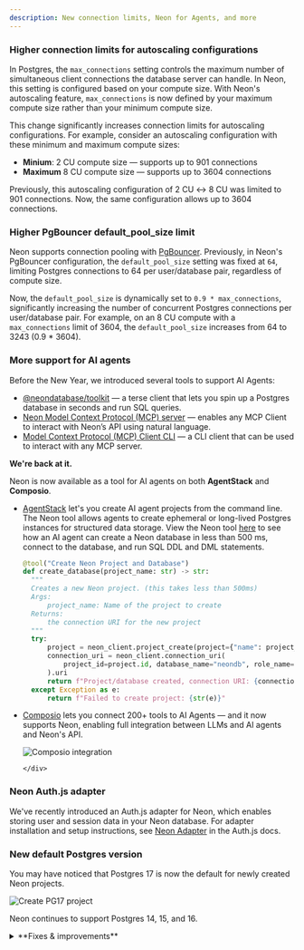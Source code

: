 ```yaml
---
description: New connection limits, Neon for Agents, and more
---
```


### Higher connection limits for autoscaling configurations

In Postgres, the `max_connections` setting controls the maximum number of simultaneous client connections the database server can handle. In Neon, this setting is configured based on your compute size. With Neon's autoscaling feature, `max_connections` is now defined by your maximum compute size rather than your minimum compute size.

This change significantly increases connection limits for autoscaling configurations. For example, consider an autoscaling configuration with these minimum and maximum compute sizes:

- **Minium**: 2 CU compute size — supports up to 901 connections
- **Maximum** 8 CU compute size — supports up to 3604 connections

Previously, this autoscaling configuration of 2 CU ↔ 8 CU was limited to 901 connections. Now, the same configuration allows up to 3604 connections.

### Higher PgBouncer default_pool_size limit

Neon supports connection pooling with [PgBouncer](https://www.pgbouncer.org/). Previously, in Neon's PgBouncer configuration, the `default_pool_size` setting was fixed at `64`, limiting Postgres connections to 64 per user/database pair, regardless of compute size.

Now, the `default_pool_size` is dynamically set to `0.9 * max_connections`, significantly increasing the number of concurrent Postgres connections per user/database pair. For example, on an 8 CU compute with a `max_connections` limit of 3604, the `default_pool_size` increases from 64 to 3243 (0.9 \* 3604).

### More support for AI agents

Before the New Year, we introduced several tools to support AI Agents:

- [@neondatabase/toolkit](https://github.com/neondatabase/toolkit) — a terse client that lets you spin up a Postgres database in seconds and run SQL queries.
- [Neon Model Context Protocol (MCP) server](https://github.com/neondatabase/mcp-server-neon) — enables any MCP Client to interact with Neon’s API using natural language.
- [Model Context Protocol (MCP) Client CLI](https://github.com/neondatabase/mcp-server-neon/tree/main/mcp-client) — a CLI client that can be used to interact with any MCP server.

**We're back at it.**

Neon is now available as a tool for AI agents on both **AgentStack** and **Composio**.

- [AgentStack](https://github.com/AgentOps-AI/AgentStack) let's you create AI agent projects from the command line. The Neon tool allows agents to create ephemeral or long-lived Postgres instances for structured data storage. View the Neon tool [here](https://github.com/AgentOps-AI/AgentStack/blob/main/agentstack/templates/crewai/tools/neon_tool.py) to see how an AI agent can create a Neon database in less than 500 ms, connect to the database, and run SQL DDL and DML statements.

  ```python
  @tool("Create Neon Project and Database")
  def create_database(project_name: str) -> str:
    """
    Creates a new Neon project. (this takes less than 500ms)
    Args:
        project_name: Name of the project to create
    Returns:
        the connection URI for the new project
    """
    try:
        project = neon_client.project_create(project={"name": project_name}).project
        connection_uri = neon_client.connection_uri(
            project_id=project.id, database_name="neondb", role_name="neondb_owner"
        ).uri
        return f"Project/database created, connection URI: {connection_uri}"
    except Exception as e:
        return f"Failed to create project: {str(e)}"
  ```

- [Composio](https://composio.dev/) lets you connect 200+ tools to AI Agents — and it now supports Neon, enabling full integration between LLMs and AI agents and Neon's API.

    <div style={{ display: 'flex' }}>
      <div style={{ flex: 1 }}>

  ![Composio integration](/docs/relnotes/composio.png)

      </div>

    </div>

### Neon Auth.js adapter

We've recently introduced an Auth.js adapter for Neon, which enables storing user and session data in your Neon database. For adapter installation and setup instructions, see [Neon Adapter](https://authjs.dev/getting-started/adapters/neon) in the Auth.js docs.

### New default Postgres version

You may have noticed that Postgres 17 is now the default for newly created Neon projects.

<div style={{ display: 'flex' }}>
  <div style={{ flex: 1 }}>

![Create PG17 project](/docs/relnotes/create_project_17.png)

  </div>
</div>

Neon continues to support Postgres 14, 15, and 16.

<details>

<summary>**Fixes & improvements**</summary>

- **Drizzle Studio update**

  The Drizzle Studio integration that powers the **Tables** page in the Neon Console has been updated. For the latest improvements and fixes, see the [Neon Drizzle Studio Integration Changelog](https://github.com/neondatabase/neon-drizzle-studio-changelog/blob/main/CHANGELOG.md).

- **Console updates**

  Adjusted billing period start dates in the console to align with the beginning of the current month. Previously, timezone differences could cause the start date to display as the last day of the previous month.

- **Virtual Private Networking**

  Fixed an issue where invalid VPC endpoint IDs would not be deleted. Invalid endpoint IDs are now transitioned to a deleted state after 24 hours and automatically removed at a later date.

- **Neon API**

  - The [List branches](https://api-docs.neon.tech/reference/listprojectbranches) endpoint now supports sorting and pagination with the addition of `sort_by`, `sort_order`, `limit`, and `cursor` query parameters. The `sorted by` options include `updated_at`, `created_at`, or `name`, and `sort_order` options include `asc` and `desc`. After an initial call, pagination support lets you list the next or previous number of branches specified by the `limit` parameter.
  - Added a new [List running operations](tbd) endpoint, which retrieves a list of all running operations for the specified Neon project.

- **Neon API Client**

  The [TypeScript SDK for the Neon API](https://neon.tech/docs/reference/typescript-sdk) was updated to a new version (1.11.4). The new version adds support for creating organization API keys.

- **Logical Replication**

  Before dropping a database, Neon now drops any logical replication subscriptions defined in the database.

- **Fixes**

  Fixed an issue that permitted installing the Neon GitHub integration for organizations or personal accounts where the integration was already installed.

</details>
